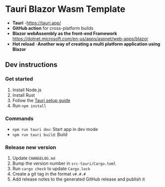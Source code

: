 # Tauri Blazor Wasm Template

- **Tauri** -https://tauri.app/
- **GitHub action** for cross-platform builds
- **Blazor webAssembly as the front-end Framework**  https://dotnet.microsoft.com/en-us/apps/aspnet/web-apps/blazor
- **Hot reload**
-**Another way of creating a multi platform application using Blazor**

## Dev instructions

### Get started

1. Install Node.js
2. Install Rust
3. Follow the [Tauri setup guide](https://tauri.studio/en/docs/get-started/intro)
4. Run `npm install`


### Commands
- `npm run tauri dev`: Start app in dev mode
- `npm run tauri build`: Build

### Release new version
1. Update `CHANGELOG.md`
2. Bump the version number in `src-tauri/Cargo.toml`
3. Run `cargo check` to update `Cargo.lock`
4. Create a git tag in the format `v#.#.#`
5. Add release notes to the generated GitHub release and publish it
